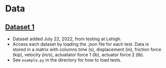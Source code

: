 # Data

## [Dataset 1](dataset-1)
* Dataset added July 22, 2022, from testing at Lehigh. 
* Access each dataset by loading the .json file for each test. Data is stored in a matrix with columns time (s), displacement (in), friction force (kip), velocity (in/s), actuatator force 1 (lb), actuator force 2 (lb). 
* See `example.py` in the directory for how to load tests.
